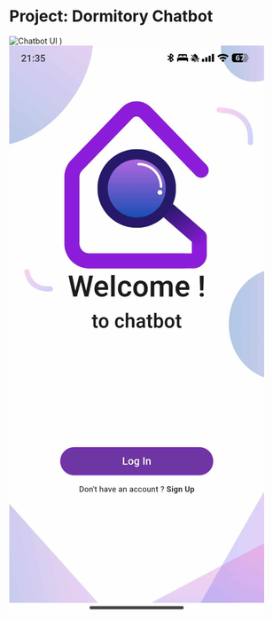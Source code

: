 # Project: Dormitory Chatbot

![Chatbot UI](assets/image.jpg)
)
![Chatbot UI](assets/index.jpg)




 
 
